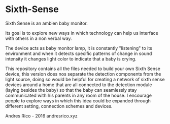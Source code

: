 # Sixth-Sense

Sixth Sense is an ambien baby monitor. 

Its goal is to explore new ways in which technology can help us interface with others in a non verbal way. 

The device acts as baby monitor lamp, it is constantly "listening" to its environment and when it detects specific patterns of change in sound intensity it changes light color to indicate that a baby is crying. 

This repository contains all the files needed to build your own Sixth Sense device, this version does nos separate the detection components from the light source, doing so would be helpful for creating a network of sixth sense devices around a home that are all connected to the detection module (laying besides the baby) so that the baby can seamlessly stay communicated with his parents in any room of the house. I encourage people to explore ways in which this idea could be expanded through different setting, connection schemes and devices. 

Andres Rico - 2016
andresrico.xyz
